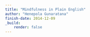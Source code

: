 ```yaml
---
title: "Mindfulness in Plain English"
author: "Henepola Gunaratana"
finish-date: 2014-12-09
_build:
    render: false
---
```


